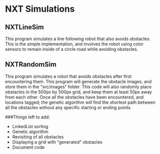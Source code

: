 NXT Simulations
===============

NXTLineSim
----------

This program simulates a line following robot that also avoids obstacles. This is the simple
implementation, and involves the robot using color sensors to remain inside of a circle road while
avoiding obstacles.

NXTRandomSim
------------

This program simulates a robot that avoids obstacles after first encountering them. This program
will generate the obstacle images, and store them in the "src/images" folder. This code will also
randomly place obstacles in the 500px by 500px grid, and keep them at least 50px away from each other.
Once all the obstacles have been encountered, and locations tagged; the genetic algorithm will find
the shortest path between all the obstacles without any specific starting or ending points.

###Things left to add:

* LinkedList sorting
* Genetic algorithm
* Revisiting of all obstacles
* Displaying a grid with "generated" obstacles
* Document code